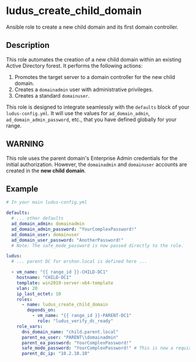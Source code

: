 # ludus_create_child_domain

Ansible role to create a new child domain and its first domain controller.

## Description
This role automates the creation of a new child domain within an existing Active Directory forest. It performs the following actions:
1.  Promotes the target server to a domain controller for the new child domain.
2.  Creates a `domainadmin` user with administrative privileges.
3.  Creates a standard `domainuser`.

This role is designed to integrate seamlessly with the `defaults` block of your `ludus-config.yml`. It will use the values for `ad_domain_admin`, `ad_domain_admin_password`, etc., that you have defined globally for your range.

## WARNING
This role uses the parent domain's Enterprise Admin credentials for the initial authorization. However, the `domainadmin` and `domainuser` accounts are created in the **new child domain**.

## Example

```yaml
# In your main ludus-config.yml

defaults:
  # ... other defaults
  ad_domain_admin: domainadmin
  ad_domain_admin_password: "YourComplexPassword!"
  ad_domain_user: domainuser
  ad_domain_user_password: "AnotherPassword!"
  # Note: The safe_mode_password is now passed directly to the role.

ludus:
  # ... parent DC for ershon.local is defined here ...

  - vm_name: "{{ range_id }}-CHILD-DC1"
    hostname: "CHILD-DC1"
    template: win2019-server-x64-template
    vlan: 20
    ip_last_octet: 10
    roles:
      - name: ludus_create_child_domain
        depends_on:
          - vm_name: "{{ range_id }}-PARENT-DC1"
            role: "ludus_verify_dc_ready"
    role_vars:
      dns_domain_name: "child.parent.local"
      parent_ea_user: "PARENT\\domainadmin"
      parent_ea_password: "YourComplexPassword!"
      safe_mode_password: "YourComplexPassword!" # This is now a required role_var
      parent_dc_ip: "10.2.10.10"
```
